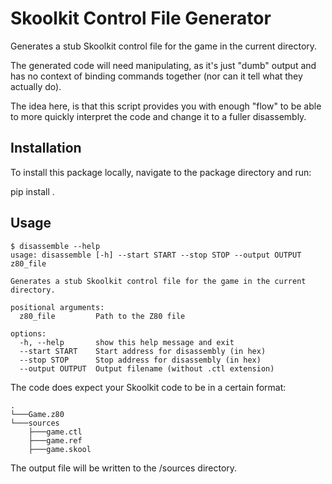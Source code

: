 # Skoolkit Control File Generator

Generates a stub Skoolkit control file for the game in the current directory.

The generated code will need manipulating, as it's just "dumb" output and has
no context of binding commands together (nor can it tell what they actually
do).

The idea here, is that this script provides you with enough "flow" to be able
to more quickly interpret the code and change it to a fuller disassembly.

## Installation

To install this package locally, navigate to the package directory and run:

pip install .

## Usage

```
$ disassemble --help
usage: disassemble [-h] --start START --stop STOP --output OUTPUT z80_file

Generates a stub Skoolkit control file for the game in the current directory.

positional arguments:
  z80_file         Path to the Z80 file

options:
  -h, --help       show this help message and exit
  --start START    Start address for disassembly (in hex)
  --stop STOP      Stop address for disassembly (in hex)
  --output OUTPUT  Output filename (without .ctl extension)
```

The code does expect your Skoolkit code to be in a certain format:

```
.
└───Game.z80
└───sources
    ├───game.ctl
    ├───game.ref
    ├───game.skool
```

The output file will be written to the /sources directory.
